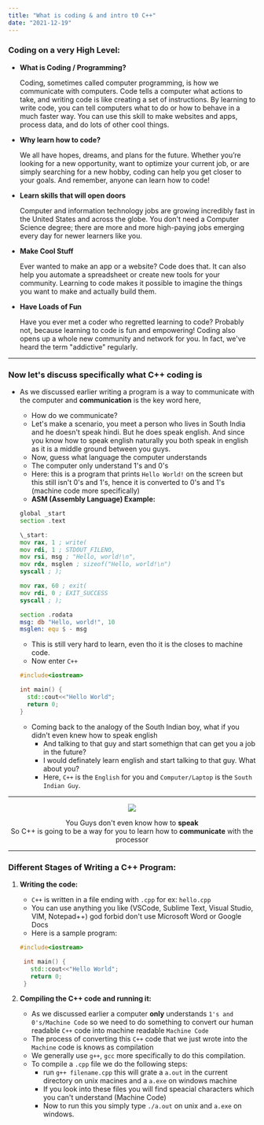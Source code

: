 ```yaml
---
title: "What is coding & and intro t0 C++"
date: "2021-12-19"
---
```


### Coding on a very High Level:

- **What is Coding / Programming?**

  Coding, sometimes called computer programming, is how we communicate with computers. Code tells a computer what actions to take, and writing code is like creating a set of instructions. By learning to write code, you can tell computers what to do or how to behave in a much faster way. You can use this skill to make websites and apps, process data, and do lots of other cool things.

- **Why learn how to code?**

  We all have hopes, dreams, and plans for the future. Whether you’re looking for a new opportunity, want to optimize your current job, or are simply searching for a new hobby, coding can help you get closer to your goals. And remember, anyone can learn how to code!

- **Learn skills that will open doors**

  Computer and information technology jobs are growing incredibly fast in the United States and across the globe. You don't need a Computer Science degree; there are more and more high-paying jobs emerging every day for newer learners like you.

- **Make Cool Stuff**

  Ever wanted to make an app or a website? Code does that. It can also help you automate a spreadsheet or create new tools for your community. Learning to code makes it possible to imagine the things you want to make and actually build them.

- **Have Loads of Fun**

  Have you ever met a coder who regretted learning to code? Probably not, because learning to code is fun and empowering! Coding also opens up a whole new community and network for you. In fact, we've heard the term "addictive" regularly.

---

### Now let's discuss specifically what C++ coding is

- As we discussed earlier writing a program is a way to communicate with the computer and **communication** is the key
  word here,

  - How do we communicate?
  - Let's make a scenario, you meet a person who lives in South India and he doesn't speak hindi. But he does speak
    english. And since you know how to speak english naturally you both speak in english as it is a middle ground
    between you guys.
  - Now, guess what language the computer understands
  - The computer only understand 1's and 0's
  - Here: this is a program that prints `Hello World!` on the screen but this still isn't 0's and 1's, hence it is
    converted to 0's and 1's (machine code more specifically)
  - **ASM (Assembly Language) Example:**

  ```asm
  global _start
  section .text

  \_start:
  mov rax, 1 ; write(
  mov rdi, 1 ; STDOUT_FILENO,
  mov rsi, msg ; "Hello, world!\n",
  mov rdx, msglen ; sizeof("Hello, world!\n")
  syscall ; );

  mov rax, 60 ; exit(
  mov rdi, 0 ; EXIT_SUCCESS
  syscall ; );

  section .rodata
  msg: db "Hello, world!", 10
  msglen: equ $ - msg
  ```

  - This is still very hard to learn, even tho it is the closes to machine code.
  - Now enter `C++`

  ```cpp
  #include<iostream>

  int main() {
    std::cout<<"Hello World";
    return 0;
  }
  ```

  - Coming back to the analogy of the South Indian boy, what if you didn't even knew how to speak english
    - And talking to that guy and start somethign that can get you a job in the future?
    - I would definately learn english and start talking to that guy. What about you?
    - Here, `C++` is the `English` for you and `Computer/Laptop` is the `South Indian Guy`.

---

<p align="center">
  <img src="https://c.tenor.com/IJwsfw7ToiQAAAAM/wait-what.gif" align="center"/>
</p>

<p align="center">
 You Guys don't even know how to <b>speak</b><br/>
 So C++ is going to be a way for you to learn how to <b>communicate</b> with the processor
</p>

---

### Different Stages of Writing a C++ Program:

1. **Writing the code:**

   - `C++` is written in a file ending with `.cpp` for ex: `hello.cpp`
   - You can use anything you like (VSCode, Sublime Text, Visual Studio, VIM, Notepad++) god forbid don't use Microsoft
     Word or Google Docs
   - Here is a sample program:

   ```cpp
   #include<iostream>

    int main() {
      std::cout<<"Hello World";
      return 0;
    }
   ```

2. **Compiling the C++ code and running it:**

   - As we discussed earlier a computer **only** understands `1's and 0's/Machine Code` so we need to do something to convert our
     human readable `C++` code into machine readable `Machine Code`
   - The process of converting this `C++` code that we just wrote into the `Machine` code is knows as compilation
   - We generally use `g++`, `gcc` more specifically to do this compilation.
   - To compile a `.cpp` file we do the following steps:
     - run `g++ filename.cpp` this will grate a `a.out` in the current directory on unix macines and a `a.exe` on
       windows machine
     - If you look into these files you will find speacial characters which you can't understand (Machine Code)
     - Now to run this you simply type `./a.out` on unix and `a.exe` on windows.
